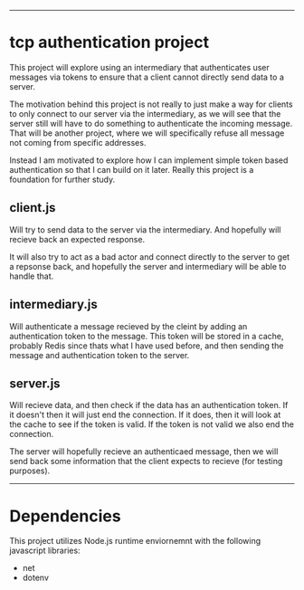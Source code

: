 ***
# tcp authentication project
This project will explore using an intermediary that 
authenticates user messages via tokens to ensure that a 
client cannot directly send data to a server.

The motivation behind this project is not really to just make 
a way for clients to only connect to our server via the 
intermediary, as we will see that the server still will have 
to do something to authenticate the incoming message. That 
will be another project, where we will specifically refuse 
all message not coming from specific addresses.

Instead I am motivated to explore how I can implement simple 
token based authentication so that I can build on it later. 
Really this project is a foundation for further study.

## client.js
Will try to send data to the server via the intermediary. And 
hopefully will recieve back an expected response.

It will also try to act as a bad actor and connect directly 
to the server to get a repsonse back, and hopefully the 
server and intermediary will be able to handle that.

## intermediary.js
Will authenticate a message recieved by the cleint by adding 
an authentication token to the message. This token will be 
stored in a cache, probably Redis since thats what I have 
used before, and then sending the message and authentication 
token to the server. 

## server.js
Will recieve data, and then check if the data has an 
authentication token. If it doesn't then it will just end the 
connection. If it does, then it will look at the cache to see 
if the token is valid. If the token is not valid we also end 
the connection.

The server will hopefully recieve an authenticaed message, 
then we will send back some information that the client 
expects to recieve (for testing purposes).

***

# Dependencies
This project utilizes Node.js runtime enviornemnt with the 
following javascript libraries:
  - net
  - dotenv